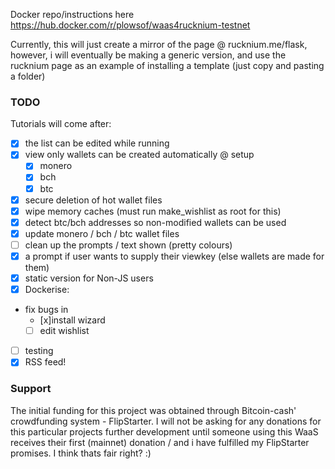 Docker repo/instructions here https://hub.docker.com/r/plowsof/waas4rucknium-testnet   

Currently, this will just create a mirror of the page @ rucknium.me/flask, however, i will eventually be making a generic version, and use the rucknium page as an example of installing a template (just copy and pasting a folder) 

### TODO
    
Tutorials will come after:    
- [x] the list can be edited while running
- [x] view only wallets can be created automatically @ setup 
    - [x] monero
    - [x] bch
    - [x] btc 
- [x] secure deletion of hot wallet files
- [x] wipe memory caches (must run make_wishlist as root for this)
- [x] detect btc/bch addresses so non-modified wallets can be used
- [x] update monero / bch / btc wallet files
- [ ] clean up the prompts / text shown (pretty colours)
- [x] a prompt if user wants to supply their viewkey (else wallets are made for them)
- [x] static version for Non-JS users
- [x] Dockerise:  
- fix bugs in
    - [x]install wizard
    - [ ] edit wishlist 
- [ ] testing
- [x] RSS feed!

### Support
The initial funding for this project was obtained through Bitcoin-cash' crowdfunding system - FlipStarter.
I will not be asking for any donations for this particular projects further development until someone using this WaaS receives their first (mainnet) donation / and i have fulfilled my FlipStarter promises. I think thats fair right? :) 
